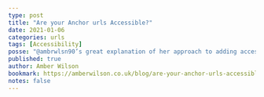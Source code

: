 ```yaml
---
type: post
title: "Are your Anchor urls Accessible?"
date: 2021-01-06
categories: urls
tags: [Accessibility]
posse: "@ambrwlsn90’s great explanation of her approach to adding accessible anchor urls to her website."
published: true
author: Amber Wilson
bookmark: https://amberwilson.co.uk/blog/are-your-anchor-urls-accessible/
notes: false
---
```

